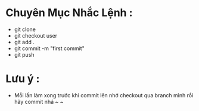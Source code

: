 # Chuyên Mục Nhắc Lệnh :
- git clone
- git checkout user
- git add .
- git commit -m "first commit"
- git push

# Lưu ý :
- Mỗi lần làm xong trước khi commit lên nhớ checkout qua branch mình rồi hãy commit nhá ~ ~
